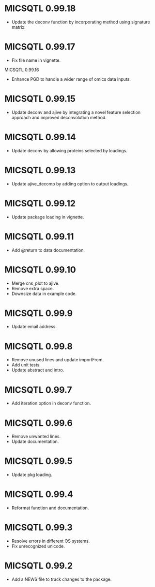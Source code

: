 # MICSQTL 0.99.18
- Update the deconv function by incorporating method using signature matrix.

# MICSQTL 0.99.17
- Fix file name in vignette.

MICSQTL 0.99.16
- Enhance PGD to handle a wider range of omics data inputs.

# MICSQTL 0.99.15
- Update deconv and ajive by integrating a novel feature selection approach 
and improved deconvolution method.

# MICSQTL 0.99.14
- Update deconv by allowing proteins selected by loadings.

# MICSQTL 0.99.13
- Update ajive_decomp by adding option to output loadings.

# MICSQTL 0.99.12
- Update package loading in vignette.

# MICSQTL 0.99.11
- Add @return to data documentation.

# MICSQTL 0.99.10
- Merge cns_plot to ajive.
- Remove extra space.
- Downsize data in example code.

# MICSQTL 0.99.9
- Update email address.

# MICSQTL 0.99.8
- Remove unused lines and update importFrom.
- Add unit tests.
- Update abstract and intro.

# MICSQTL 0.99.7
- Add iteration option in deconv function.

# MICSQTL 0.99.6
- Remove unwanted lines.
- Update documentation.

# MICSQTL 0.99.5
- Update pkg loading.

# MICSQTL 0.99.4
- Reformat function and documentation.

# MICSQTL 0.99.3
- Resolve errors in different OS systems.
- Fix unrecognized unicode.

# MICSQTL 0.99.2
- Add a NEWS file to track changes to the package.

